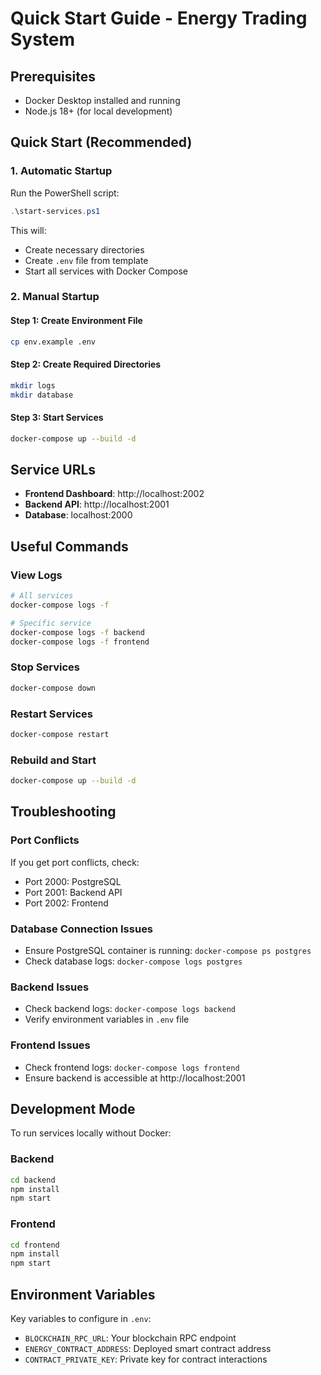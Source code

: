 # Quick Start Guide - Energy Trading System

## Prerequisites
- Docker Desktop installed and running
- Node.js 18+ (for local development)

## Quick Start (Recommended)

### 1. Automatic Startup
Run the PowerShell script:
```powershell
.\start-services.ps1
```

This will:
- Create necessary directories
- Create `.env` file from template
- Start all services with Docker Compose

### 2. Manual Startup

#### Step 1: Create Environment File
```bash
cp env.example .env
```

#### Step 2: Create Required Directories
```bash
mkdir logs
mkdir database
```

#### Step 3: Start Services
```bash
docker-compose up --build -d
```

## Service URLs
- **Frontend Dashboard**: http://localhost:2002
- **Backend API**: http://localhost:2001
- **Database**: localhost:2000

## Useful Commands

### View Logs
```bash
# All services
docker-compose logs -f

# Specific service
docker-compose logs -f backend
docker-compose logs -f frontend
```

### Stop Services
```bash
docker-compose down
```

### Restart Services
```bash
docker-compose restart
```

### Rebuild and Start
```bash
docker-compose up --build -d
```

## Troubleshooting

### Port Conflicts
If you get port conflicts, check:
- Port 2000: PostgreSQL
- Port 2001: Backend API
- Port 2002: Frontend

### Database Connection Issues
- Ensure PostgreSQL container is running: `docker-compose ps postgres`
- Check database logs: `docker-compose logs postgres`

### Backend Issues
- Check backend logs: `docker-compose logs backend`
- Verify environment variables in `.env` file

### Frontend Issues
- Check frontend logs: `docker-compose logs frontend`
- Ensure backend is accessible at http://localhost:2001

## Development Mode

To run services locally without Docker:

### Backend
```bash
cd backend
npm install
npm start
```

### Frontend
```bash
cd frontend
npm install
npm start
```

## Environment Variables

Key variables to configure in `.env`:
- `BLOCKCHAIN_RPC_URL`: Your blockchain RPC endpoint
- `ENERGY_CONTRACT_ADDRESS`: Deployed smart contract address
- `CONTRACT_PRIVATE_KEY`: Private key for contract interactions
